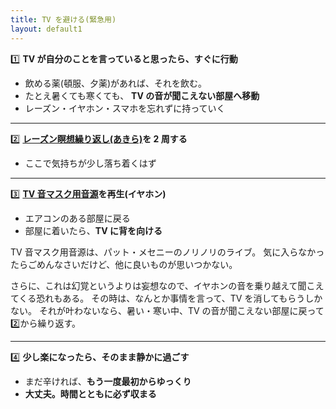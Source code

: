 ```yaml
---
title: TV を避ける(緊急用)
layout: default1
---
```

1️⃣ **TV が自分のことを言っていると思ったら、すぐに行動**

* 飲める薬(頓服、夕薬)があれば、それを飲む。
* たとえ暑くても寒くても、
  **TV の音が聞こえない部屋へ移動**
* レーズン・イヤホン・スマホを忘れずに持っていく

---

2️⃣ **[レーズン瞑想繰り返し(あきら)](https://drive.google.com/file/d/1jkf0O5cDtmI8oqrsiaE-7ur0YKvS751l/view?usp=drive_link)を 2 周する**

* ここで気持ちが少し落ち着くはず

---

3️⃣ **[TV 音マスク用音源](https://drive.google.com/file/d/14ut0I4SEeLuIU5D-0zGwXUjMFWAZ867s/view?usp=drive_link)を再生(イヤホン)**

* エアコンのある部屋に戻る
* 部屋に着いたら、**TV に背を向ける**

TV 音マスク用音源は、パット・メセニーのノリノリのライブ。
気に入らなかったらごめんなさいだけど、他に良いものが思いつかない。

さらに、これは幻覚というよりは妄想なので、イヤホンの音を乗り越えて聞こえてくる恐れもある。
その時は、なんとか事情を言って、TV を消してもらうしかない。
それが叶わないなら、暑い・寒い中、TV の音が聞こえない部屋に戻って2️⃣から繰り返す。

---

4️⃣ **少し楽になったら、そのまま静かに過ごす**

* まだ辛ければ、**もう一度最初からゆっくり**
* **大丈夫。時間とともに必ず収まる**
